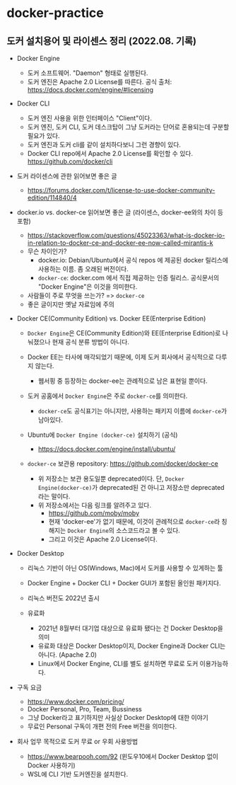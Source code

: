 # docker-practice

## 도커 설치용어 및 라이센스 정리 (2022.08. 기록)
- Docker Engine
	- 도커 소프트웨어. "Daemon" 형태로 실행된다.
	- 도커 엔진은 Apache 2.0 License를 따른다. 공식 출처: https://docs.docker.com/engine/#licensing

- Docker CLI
	- 도커 엔진 사용을 위한 인터페이스 "Client"이다.
	- 도커 엔진, 도커 CLI, 도커 데스크탑이 그냥 도커라는 단어로 혼용되는데 구분할 필요가 있다.
	- 도커 엔진과 도커 cli를 같이 설치하다보니 그런 경향이 있다.
	- Docker CLI repo에서 Apache 2.0 License를 확인할 수 있다. https://github.com/docker/cli


- 도커 라이센스에 관한 읽어보면 좋은 글
	- https://forums.docker.com/t/license-to-use-docker-community-edition/114840/4
	
- docker.io vs. docker-ce 읽어보면 좋은 글 (라이센스, docker-ee와의 차이 등 포함)
	- https://stackoverflow.com/questions/45023363/what-is-docker-io-in-relation-to-docker-ce-and-docker-ee-now-called-mirantis-k
	- 무슨 차이인가?
		- docker.io: Debian/Ubuntu에서 공식 repos 에 제공된 docker 릴리스에 사용하는 이름. 좀 오래된 버전이다.
		- `docker-ce`: docker.com 에서 직접 제공하는 인증 릴리스. 공식문서의 "Docker Engine"은 이것을 의미한다.
	- 사람들이 주로 무엇을 쓰는가? => `docker-ce`
	- 좋은 글이지만 옛날 자료임에 주의


- Docker CE(Community Edition) vs. Docker EE(Enterprise Edition)
	- `Docker Engine`은 CE(Community Edition)와 EE(Enterprise Edition)로 나눠졌으나 현재 공식 분류 방법이 아니다.
	- Docker EE는 타사에 매각되었기 때문에, 이제 도커 회사에서 공식적으로 다루지 않는다.
		- 웹서핑 중 등장하는 docker-ee는 관례적으로 남은 표현일 뿐이다.
	- 도커 공홈에서 `Docker Engine`은 주로 `docker-ce`를 의미한다.
		- `docker-ce`도 공식표기는 아니지만, 사용하는 패키지 이름에 `docker-ce`가 남아있다.
		
	- Ubuntu에 `Docker Engine (docker-ce)` 설치하기 (공식)
		- https://docs.docker.com/engine/install/ubuntu/
	- `docker-ce` 보관용 repository: https://github.com/docker/docker-ce	
		- 위 저장소는 보관 용도일뿐 deprecated이다. 단, `Docker Engine(docker-ce)`가 deprecated된 건 아니고 저장소만 deprecated라는 말이다.
		- 위 저장소에서는 다음 링크를 알려주고 있다.
			- https://github.com/moby/moby
			- 현재 'docker-ee'가 없기 때문에, 이것이 관례적으로 `docker-ce`라 칭해지는 `Docker Engine`의 소스코드라고 볼 수 있다.
			- 그리고 이것은 Apache 2.0 License이다.
	
- Docker Desktop
	- 리눅스 기반이 아닌 OS(Windows, Mac)에서 도커를 사용할 수 있게하는 툴
	- Docker Engine + Docker CLI + Docker GUI가 포함된 올인원 패키지다.
	- 리눅스 버전도 2022년 출시
	
	- 유료화
		- 2021년 8월부터 대기업 대상으로 유료화 됐다는 건 Docker Desktop을 의미
		- 유료화 대상은 Docker Desktop이지, Docker Engine과 Docker CLI는 아니다. (Apache 2.0)
		- Linux에서 Docker Engine, CLI를 별도 설치하면 무료로 도커 이용가능하다.
	
- 구독 요금
	- https://www.docker.com/pricing/
	- Docker Personal, Pro, Team, Bussiness
	- 그냥 Docker라고 표기하지만 사실상 Docker Desktop에 대한 이야기
	- 무료인 Personal 구독이 개편 전의 Free 버전을 의미한다.
	
- 회사 업무 목적으로 도커 무료 or 우회 사용방법
	- https://www.bearpooh.com/92 (윈도우10에서 Docker Desktop 없이 Docker 사용하기)
	- WSL에 CLI 기반 도커엔진을 설치한다.
